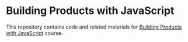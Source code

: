 # Building Products with JavaScript

This repository contains code and related materials for [Building Products with JavaScript](https://www.youtube.com/playlist?list=PL_gX69xPLi-ljVdNhspjZUlPmBNjRgD2X) course.
